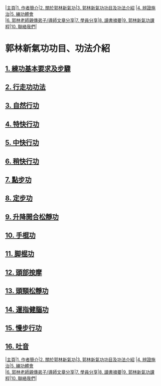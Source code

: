|[主頁](/README.md)|[1. 作者簡介](/a10.md)|[2. 關於郭林新氣功](/a1.md)|[3. 郭林新氣功功目及功法介紹](/a2.md) |[4. 辨證施治](/a3.md)|[5. 練功體會](/a5.md)  
|[6. 郭林老師親傳弟子/導師文章分享](/a6.md)|[7. 學員分享](/a7.md)|[8. 讀書摘要](/a4.md)|[9. 郭林新氣功課程](/郭林新氣功課程.md)|[10. 聯絡我們](/a9.md)|    

# **郭林新氣功功目、功法介紹**  

## [1. 練功基本要求及步驟](/練功步驟.md)  
 
## [2. 行走功功法](/行走功.md)

## [3. 自然行功](/自然行功.md)  

## [4. 特快行功](/特快行功.md)  
 
## [5. 中快行功](/中快行功.md)

## [6. 稍快行功](/稍快行功.md)  

## [7. 點步功](/點步功.md)  
 
## [8. 定步功](/定步功.md)

## [9. 升降開合松靜功](/升降開合松靜功.md)  

## [10. 手棍功](/手棍功.md)  
 
## [11. 脚棍功](//脚棍功.md)

## [12. 頭部按摩](/頭部按摩.md)  

## [13. 頭頸松靜功](/頭頸松靜功.md)  

## [14. 運指健腦功](/運指健腦功.md)  
 
## [15. 慢步行功](//慢步行功.md)

## [16. 吐音](/吐音.md)  

|[主頁](/README.md)|[1. 作者簡介](/a10.md)|[2. 關於郭林新氣功](/a1.md)|[3. 郭林新氣功功目及功法介紹](/a2.md) |[4. 辨證施治](/a3.md)|[5. 練功體會](/a5.md)  
|[6. 郭林老師親傳弟子/導師文章分享](/a6.md)|[7. 學員分享](/a7.md)|[8. 讀書摘要](/a4.md)|[9. 郭林新氣功課程](/郭林新氣功課程.md)|[10. 聯絡我們](/a9.md)|      






